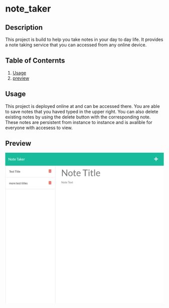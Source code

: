 # note_taker
  
  ## Description
  This project is build to help you take notes in your day to day life. It provides a note taking service that you can accessed from any online device.
  
  ## Table of Conternts
  <ol>
      <li><a href="#usage">Usage</a></li>
      <li><a href="#preview">preview</a></li>
  </ol>
      
  ## Usage
 This project is deployed online at  and can be accessed there. You are able to save notes that you haved typed in the upper right. You can also delete existing notes by using the delete button with the corresponding note. These notes are persistent from instance to instance and is avalible for everyone with accesess to view. 

 ## Preview
 ![Alt text](https://github.com/nealsmithg/note_taker/blob/main/assets/demo.png?raw=true)
